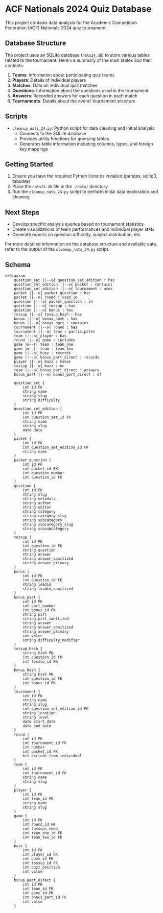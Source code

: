 # ACF Nationals 2024 Quiz Database

This project contains data analysis for the Academic Competition Federation (ACF) Nationals 2024 quiz tournament.

## Database Structure

The project uses an SQLite database (`nats24.db`) to store various tables related to the tournament. Here's a summary of the main tables and their contents:

1. **Teams**: Information about participating quiz teams
2. **Players**: Details of individual players
3. **Matches**: Data on individual quiz matches
4. **Questions**: Information about the questions used in the tournament
5. **Answers**: Recorded answers for each question in each match
6. **Tournaments**: Details about the overall tournament structure

## Scripts

- `cleanup_nats_24.py`: Python script for data cleaning and initial analysis
  - Connects to the SQLite database
  - Provides utility functions for querying tables
  - Generates table information including columns, types, and foreign key mappings

## Getting Started

1. Ensure you have the required Python libraries installed (pandas, sqlite3, tabulate)
2. Place the `nats24.db` file in the `./data/` directory
3. Run the `cleanup_nats_24.py` script to perform initial data exploration and cleaning

## Next Steps

- Develop specific analysis queries based on tournament statistics
- Create visualizations of team performances and individual player stats
- Generate reports on question difficulty, subject distribution, etc.

For more detailed information on the database structure and available data, refer to the output of the `cleanup_nats_24.py` script.

## Schema
```mermaid
erDiagram
    question_set ||--o{ question_set_edition : has
    question_set_edition ||--o{ packet : contains
    question_set_edition ||--o{ tournament : uses
    packet ||--o{ packet_question : has
    packet ||--o{ round : used_in
    question ||--o{ packet_question : in
    question ||--o{ tossup : has
    question ||--o{ bonus : has
    tossup ||--o{ tossup_hash : has
    bonus ||--o{ bonus_hash : has
    bonus ||--o{ bonus_part : contains
    tournament ||--o{ round : has
    tournament ||--o{ team : participates
    team ||--o{ player : has
    round ||--o{ game : includes
    game }o--|| team : team_one
    game }o--|| team : team_two
    game ||--o{ buzz : records
    game ||--o{ bonus_part_direct : records
    player ||--o{ buzz : makes
    tossup ||--o{ buzz : on
    team ||--o{ bonus_part_direct : answers
    bonus_part ||--o{ bonus_part_direct : of

    question_set {
        int id PK
        string name
        string slug
        string difficulty
    }
    question_set_edition {
        int id PK
        int question_set_id FK
        string name
        string slug
        date date
    }
    packet {
        int id PK
        int question_set_edition_id FK
        string name
    }
    packet_question {
        int id PK
        int packet_id FK
        int question_number
        int question_id FK
    }
    question {
        int id PK
        string slug
        string metadata
        string author
        string editor
        string category
        string category_slug
        string subcategory
        string subcategory_slug
        string subsubcategory
    }
    tossup {
        int id PK
        int question_id FK
        string question
        string answer
        string answer_sanitized
        string answer_primary
    }
    bonus {
        int id PK
        int question_id FK
        string leadin
        string leadin_sanitized
    }
    bonus_part {
        int id PK
        int part_number
        int bonus_id FK
        string part
        string part_sanitized
        string answer
        string answer_sanitized
        string answer_primary
        int value
        string difficulty_modifier
    }
    tossup_hash {
        string hash PK
        int question_id FK
        int tossup_id FK
    }
    bonus_hash {
        string hash PK
        int question_id FK
        int bonus_id FK
    }
    tournament {
        int id PK
        string name
        string slug
        int question_set_edition_id FK
        string location
        string level
        date start_date
        date end_date
    }
    round {
        int id PK
        int tournament_id FK
        int number
        int packet_id FK
        bit exclude_from_individual
    }
    team {
        int id PK
        int tournament_id FK
        string name
        string slug
    }
    player {
        int id PK
        int team_id FK
        string name
        string slug
    }
    game {
        int id PK
        int round_id FK
        int tossups_read
        int team_one_id FK
        int team_two_id FK
    }
    buzz {
        int id PK
        int player_id FK
        int game_id FK
        int tossup_id FK
        int buzz_position
        int value
    }
    bonus_part_direct {
        int id PK
        int team_id FK
        int game_id FK
        int bonus_part_id FK
        int value
    }
```